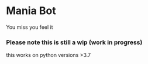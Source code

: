# Mania Bot
 You miss you feel it

### Please note this is still a wip (work in progress)
this works on python versions >3.7